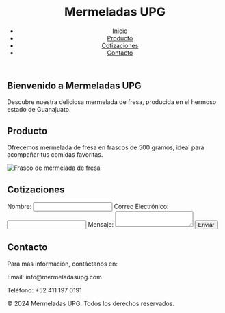 <!DOCTYPE html>
<html lang="es">
<head>
    <meta charset="UTF-8">
    <meta name="viewport" content="width=device-width, initial-scale=1.0">
    <title>Mermeladas UPG</title>
    <link rel="stylesheet" href="styles.css">
</head>
<body>
    <header>
        <h1>Mermeladas UPG</h1>
        <nav>
            <ul>
                <li><a href="#inicio">Inicio</a></li>
                <li><a href="#producto">Producto</a></li>
                <li><a href="#cotizaciones">Cotizaciones</a></li>
                <li><a href="#contacto">Contacto</a></li>
            </ul>
        </nav>
    </header>
    <main>
        <section id="inicio">
            <h2>Bienvenido a Mermeladas UPG</h2>
            <p>Descubre nuestra deliciosa mermelada de fresa, producida en el hermoso estado de Guanajuato.</p>
        </section>
        <section id="producto">
            <h2>Producto</h2>
            <p>Ofrecemos mermelada de fresa en frascos de 500 gramos, ideal para acompañar tus comidas favoritas.</p>
            <img src="mermelada.jpg" alt="Frasco de mermelada de fresa">
        </section>
        <section id="cotizaciones">
            <h2>Cotizaciones</h2>
            <form action="submit-quote" method="post">
                <label for="nombre">Nombre:</label>
                <input type="text" id="nombre" name="nombre" required>
                <label for="email">Correo Electrónico:</label>
                <input type="email" id="email" name="email" required>
                <label for="mensaje">Mensaje:</label>
                <textarea id="mensaje" name="mensaje" required></textarea>
                <button type="submit">Enviar</button>
            </form>
        </section>
        <section id="contacto">
            <h2>Contacto</h2>
            <p>Para más información, contáctanos en:</p>
            <p>Email: info@mermeladasupg.com</p>
            <p>Teléfono: +52 411 197 0191 </p>
        </section>
    </main>
    <footer>
        <p>&copy; 2024 Mermeladas UPG. Todos los derechos reservados.</p>
    </footer>
</body>
</html>
